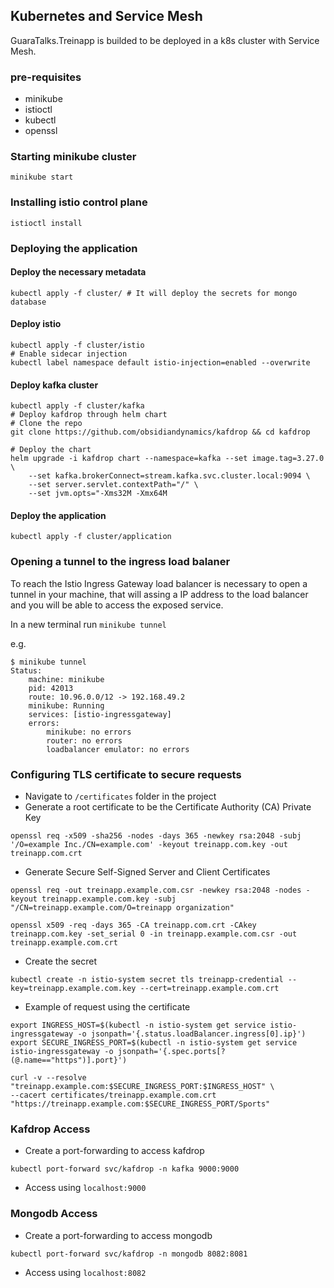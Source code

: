 ## Kubernetes and Service Mesh

GuaraTalks.Treinapp is builded to be deployed in a k8s cluster with Service Mesh.

### pre-requisites
- minikube
- istioctl
- kubectl
- openssl

### Starting minikube cluster

```shell
minikube start
```

### Installing istio control plane

```shell
istioctl install
```

### Deploying the application

#### Deploy the necessary metadata

```shell
kubectl apply -f cluster/ # It will deploy the secrets for mongo database
```

#### Deploy istio

```shell
kubectl apply -f cluster/istio
# Enable sidecar injection
kubectl label namespace default istio-injection=enabled --overwrite
```

#### Deploy kafka cluster

```shell
kubectl apply -f cluster/kafka
# Deploy kafdrop through helm chart
# Clone the repo
git clone https://github.com/obsidiandynamics/kafdrop && cd kafdrop

# Deploy the chart
helm upgrade -i kafdrop chart --namespace=kafka --set image.tag=3.27.0 \
    --set kafka.brokerConnect=stream.kafka.svc.cluster.local:9094 \
    --set server.servlet.contextPath="/" \
    --set jvm.opts="-Xms32M -Xmx64M
```

#### Deploy the application

```shell
kubectl apply -f cluster/application
```

### Opening a tunnel to the ingress load balaner
To reach the Istio Ingress Gateway load balancer is necessary to open a tunnel in your machine, that will assing a IP address to the load balancer and you will be able to access the exposed service.

In a new terminal run `minikube tunnel`

e.g.
```shell
$ minikube tunnel
Status:	
	machine: minikube
	pid: 42013
	route: 10.96.0.0/12 -> 192.168.49.2
	minikube: Running
	services: [istio-ingressgateway]
    errors: 
		minikube: no errors
		router: no errors
		loadbalancer emulator: no errors
```

### Configuring TLS certificate to secure requests
- Navigate to `/certificates` folder in the project
- Generate a root certificate to be the Certificate Authority (CA) Private Key
```shell
openssl req -x509 -sha256 -nodes -days 365 -newkey rsa:2048 -subj '/O=example Inc./CN=example.com' -keyout treinapp.com.key -out treinapp.com.crt
```
- Generate Secure Self-Signed Server and Client Certificates
```shell
openssl req -out treinapp.example.com.csr -newkey rsa:2048 -nodes -keyout treinapp.example.com.key -subj "/CN=treinapp.example.com/O=treinapp organization"

openssl x509 -req -days 365 -CA treinapp.com.crt -CAkey treinapp.com.key -set_serial 0 -in treinapp.example.com.csr -out treinapp.example.com.crt
```
- Create the secret
```shell
kubectl create -n istio-system secret tls treinapp-credential --key=treinapp.example.com.key --cert=treinapp.example.com.crt
```
- Example of request using the certificate
```shell
export INGRESS_HOST=$(kubectl -n istio-system get service istio-ingressgateway -o jsonpath='{.status.loadBalancer.ingress[0].ip}')
export SECURE_INGRESS_PORT=$(kubectl -n istio-system get service istio-ingressgateway -o jsonpath='{.spec.ports[?(@.name=="https")].port}')

curl -v --resolve "treinapp.example.com:$SECURE_INGRESS_PORT:$INGRESS_HOST" \
--cacert certificates/treinapp.example.com.crt "https://treinapp.example.com:$SECURE_INGRESS_PORT/Sports"
```

### Kafdrop Access

- Create a port-forwarding to access kafdrop
```shell
kubectl port-forward svc/kafdrop -n kafka 9000:9000
```
- Access using `localhost:9000`

### Mongodb Access

- Create a port-forwarding to access mongodb
```shell
kubectl port-forward svc/kafdrop -n mongodb 8082:8081
```
- Access using `localhost:8082`